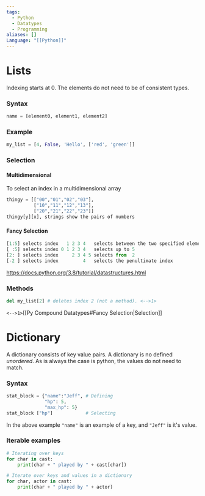```yaml
---
tags:
  - Python
  - Datatypes
  - Programming
aliases: []
Language: "[[Python]]"
---
```

# Lists
Indexing starts at 0.
The elements do not need to be of consistent types.
### Syntax
```PYTHON
name = [element0, element1, element2]
```
### Example
```PYTHON
my_list = [4, False, 'Hello', ['red', 'green']]
```
### Selection
#### Multidimensional
To select an index in a multidimensional array
```PYTHON
thingy = [["00","01","02","03"],
		  ["10","11","12","13"],
		  ["20","21","22","23"]]
thingy[y][x], strings show the pairs of numbers
```
#### Fancy Selection
```PYTHON
[1:5] selects index   1 2 3 4   selects between the two specified elements
[ :5] selects index 0 1 2 3 4   selects up to 5
[2: ] selects index     2 3 4 5 selects from  2
[-2 ] selects index         4   selects the penultimate index
```
https://docs.python.org/3.8/tutorial/datastructures.html
### Methods
```PYTHON
del my_list[2] # deletes index 2 (not a method). <-->1>
```
`<-->1>`[[Py Compound Datatypes#Fancy Selection|Selection]]
# Dictionary
A dictionary consists of key value pairs.
A dictionary is no defined *unordered*. As is always the case is python, the values do not need to match.
### Syntax
```PYTHON
stat_block = {"name":"Jeff", # Defining
			  "hp": 5,
			  "max_hp": 5}
stat_block ["hp"]            # Selecting
```
In the above example `"name"` is an example of a key, and `"Jeff"` is it's value.
### Iterable examples
```PYTHON
# Iterating over keys
for char in cast:
	print(char + " played by " + cast[char])
```
```PYTHON
# Iterate over keys and values in a dictionary
for char, actor in cast:
	print(char + " played by " + actor)
```